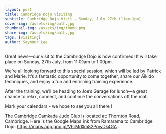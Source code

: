 ```yaml
---
layout: post
title: Cambridge Dojo Visiting
subtitle: Cambridge Dojo Visit – Sunday, July 27th (11am–1pm)
cover-img: /assets/img/path.jpg
thumbnail-img: /assets/img/thumb.png
share-img: /assets/img/path.jpg
tags: [visiting]
author: Seymour Lee
---
```


Great news—our visit to the Cambridge Dojo is now confirmed!
It will take place on Sunday, 27th July, from 11:00am to 1:00pm.

We’re all looking forward to this special session, which will be led by Patrick and Marie. 
It’s a fantastic opportunity to come together, share our Aikido techniques, and enjoy a fun and enriching training experience.

After the training, we’ll be heading to Joe’s Garage for lunch—a great chance to relax, connect, and continue the conversations off the mat.

Mark your calendars - we hope to see you all there !

The Cambridge Camkada Judo Club is located at: Thornton Road, Cambridge.
Here is the Google Maps link from Ramarama to Cambridge Dojo: https://maps.app.goo.gl/VhrMdSm82PqwDk4GA .

